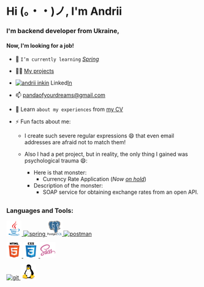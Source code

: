 
<h1 align="left">Hi (。・・)ノ, I'm Andrii</h1>
<h3 align="left">
  I'm backend developer from Ukraine,
</h3>
<h4 align="left">
     Now, I'm looking for a job!
</h4>

- 🌱 `I’m currently learning` [*Spring*](https://spring.io/)

- 👨‍💻 [My projects](https://github.com/NeZLiPand?tab=repositories)

- <a href="https://linkedin.com/in/andrii inkin" target="blank"><img src="https://raw.githubusercontent.com/rahuldkjain/github-profile-readme-generator/master/src/images/icons/Social/linked-in-alt.svg" alt="andrii inkin" align="top" height="23" width="23" /></a> Linked<a href="https://linkedin.com/in/andrii inkin" target="blank">In</a>
- 📫 pandaofyourdreams@gmail.com 

- 📄 Learn `about my experiences` from [my CV](https://github.com/NeZLiPand/MyCV/blob/master/CV%20Java%20Developer%20Andrii%20Inkin.pdf)

- ⚡ Fun facts about me:
  - I create such severe regular expressions 😄 that even email addresses are afraid not to match them!

  - Also I had a pet project, but in reality, the only thing I gained was psychological trauma 😄:
    - Here is that monster:
      - Currency Rate Application (*Now* [*on hold*](https://github.com/NeZLiPand/CurrencyRateApplication))
    - Description of the monster:
      - SOAP service for obtaining exchange rates from an open API.

##

<h3 align="left">Languages and Tools:</h3>

<p align="left">
  <a href="https://www.java.com" target="blank" rel="noreferrer">
    <img src="https://raw.githubusercontent.com/devicons/devicon/master/icons/java/java-original.svg" alt="java" width="40" height="40"/> 
  </a>
  <a href="https://spring.io/" target="blank" rel="noreferrer">
    <img src="https://www.vectorlogo.zone/logos/springio/springio-icon.svg" alt="spring" width="40" height="40"/>
  </a>
  <a href="https://www.postgresql.org" target="blank" rel="noreferrer">
    <img src="https://raw.githubusercontent.com/devicons/devicon/master/icons/postgresql/postgresql-original-wordmark.svg" alt="postgresql" width="40" height="40"/>
  </a> 
  <a href="https://postman.com" target="blank" rel="noreferrer">
    <img src="https://www.vectorlogo.zone/logos/getpostman/getpostman-icon.svg" alt="postman" width="40" height="40"/>
  </a> 
  
<p align="centre">
  <a href="https://www.w3.org/html/" target="blank" rel="noreferrer">
    <img src="https://raw.githubusercontent.com/devicons/devicon/master/icons/html5/html5-original-wordmark.svg" alt="html5" width="40" height="40"/>
  </a> 
  <a href="https://www.w3schools.com/css/" target="blank" rel="noreferrer">
    <img src="https://raw.githubusercontent.com/devicons/devicon/master/icons/css3/css3-original-wordmark.svg" alt="css3" width="40" height="40"/>
  </a> 
  <a href="https://sass-lang.com" target="blank" rel="noreferrer">
    <img src="https://raw.githubusercontent.com/devicons/devicon/master/icons/sass/sass-original.svg" alt="sass" width="40" height="40"/>
  </a> 
    
<p align="centre">
  <a href="https://git-scm.com/" target="blank" rel="noreferrer">
    <img src="https://www.vectorlogo.zone/logos/git-scm/git-scm-icon.svg" alt="git" width="40" height="40"/>
  </a> 
  <a href="https://www.linux.org/" target="_blank" rel="noreferrer">
    <img src="https://raw.githubusercontent.com/devicons/devicon/master/icons/linux/linux-original.svg" alt="linux" width="40" height="40"/>
  </a> 
